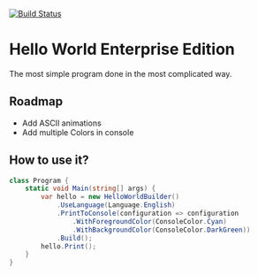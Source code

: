 [![Build Status](https://travis-ci.com/Morasiu/HelloWorldEnterpriseEdition.svg?branch=master)](https://travis-ci.com/Morasiu/HelloWorldEnterpriseEdition)

# Hello World Enterprise Edition
The most simple program done in the most complicated way.

## Roadmap

* Add ASCII animations
* Add multiple Colors in console


## How to use it?

```csharp
class Program {
	static void Main(string[] args) {
		var hello = new HelloWorldBuilder()
			.UseLanguage(Language.English)
			.PrintToConsole(configuration => configuration
				.WithForegroundColor(ConsoleColor.Cyan)
				.WithBackgroundColor(ConsoleColor.DarkGreen))
			.Build();
		hello.Print();
	}
}
```
